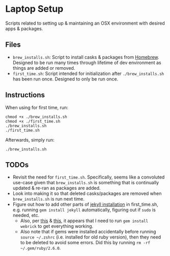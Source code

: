 # Laptop Setup

Scripts related to setting up & maintaining an OSX environment with desired apps & packages.

## Files

* `brew_installs.sh`: Script to install casks & packages from [Homebrew](https://brew.sh/). Designed to be run many times through lifetime of dev environment as things are added or removed.
* `first_time.sh`: Script intended for initialization after `./brew_installs.sh` has been run once. Designed to only be run once.

## Instructions

When using for first time, run:
```shell
chmod +x ./brew_installs.sh
chmod +x ./first_time.sh
./brew_installs.sh
./first_time.sh
```
Afterwards, simply run:
```
./brew_installs.sh
```

## TODOs

* Revisit the need for `first_time.sh`. Specifically, seems like a convoluted use-case given that `brew_installs.sh` is something that is continually updated & re-ran as packages are added.
* Look into making it so that deleted casks/packages are removed when `brew_installs.sh` is run next time.
* Figure out how to add other parts of [jekyll installation](https://jekyllrb.com/docs/installation/macos/) in first_time.sh, e.g. running `gem install jekyll` automatically, figuring out if `sudo` is needed, etc.
  * Also, per [this](https://github.com/github/pages-gem/issues/752) & [this](https://github.com/jekyll/jekyll/issues/8523), it appears that I need to run `gem install webrick` to get everything working.
  * Also note that if gems were installed accidentally before running `source ~/.zshrc` (i.e. installed for old ruby version), then they need to be deleted to avoid some errors. Did this by running `rm -rf ~/.gem/ruby/2.6.0`.
